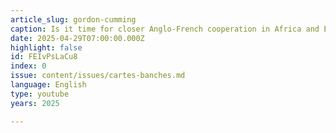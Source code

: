 ```yaml
---
article_slug: gordon-cumming
caption: Is it time for closer Anglo-French cooperation in Africa and Europe?
date: 2025-04-29T07:00:00.000Z
highlight: false
id: FEIvPsLaCu8
index: 0
issue: content/issues/cartes-banches.md
language: English
type: youtube
years: 2025

---
```

